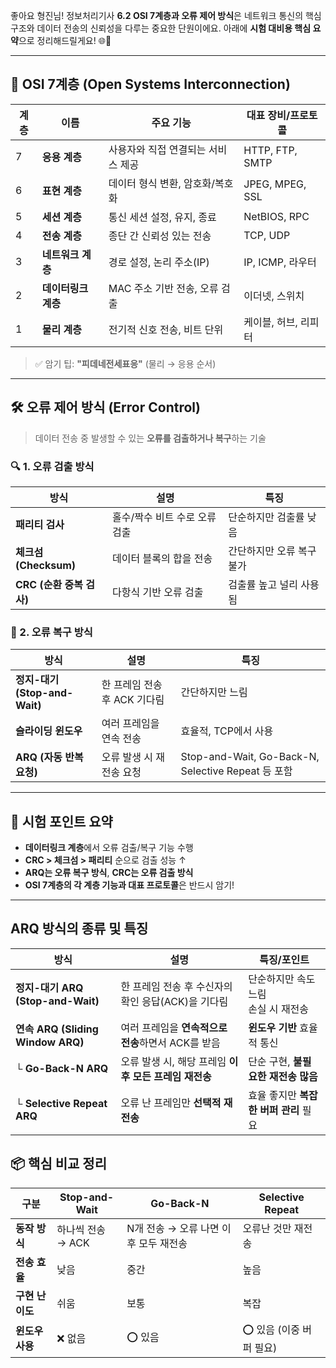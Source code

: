 좋아요 형진님! 정보처리기사 **6.2 OSI 7계층과 오류 제어 방식**은 네트워크 통신의 핵심 구조와 데이터 전송의 신뢰성을 다루는 중요한 단원이에요. 아래에 **시험 대비용 핵심 요약**으로 정리해드릴게요! 🌐📘

---

## 🧱 OSI 7계층 (Open Systems Interconnection)

| 계층 | 이름 | 주요 기능 | 대표 장비/프로토콜 |
|------|------|-----------|------------------|
| 7 | **응용 계층** | 사용자와 직접 연결되는 서비스 제공 | HTTP, FTP, SMTP |
| 6 | **표현 계층** | 데이터 형식 변환, 암호화/복호화 | JPEG, MPEG, SSL |
| 5 | **세션 계층** | 통신 세션 설정, 유지, 종료 | NetBIOS, RPC |
| 4 | **전송 계층** | 종단 간 신뢰성 있는 전송 | TCP, UDP |
| 3 | **네트워크 계층** | 경로 설정, 논리 주소(IP) | IP, ICMP, 라우터 |
| 2 | **데이터링크 계층** | MAC 주소 기반 전송, 오류 검출 | 이더넷, 스위치 |
| 1 | **물리 계층** | 전기적 신호 전송, 비트 단위 | 케이블, 허브, 리피터 |

> ✅ 암기 팁: **"피데네전세표응"** (물리 → 응용 순서)

---

## 🛠️ 오류 제어 방식 (Error Control)

> 데이터 전송 중 발생할 수 있는 **오류를 검출하거나 복구**하는 기술

### 🔍 1. 오류 검출 방식

| 방식 | 설명 | 특징 |
|------|------|------|
| **패리티 검사** | 홀수/짝수 비트 수로 오류 검출 | 단순하지만 검출률 낮음 |
| **체크섬(Checksum)** | 데이터 블록의 합을 전송 | 간단하지만 오류 복구 불가 |
| **CRC (순환 중복 검사)** | 다항식 기반 오류 검출 | 검출률 높고 널리 사용됨 |

### 🔧 2. 오류 복구 방식

| 방식 | 설명 | 특징 |
|------|------|------|
| **정지-대기(Stop-and-Wait)** | 한 프레임 전송 후 ACK 기다림 | 간단하지만 느림 |
| **슬라이딩 윈도우** | 여러 프레임을 연속 전송 | 효율적, TCP에서 사용 |
| **ARQ (자동 반복 요청)** | 오류 발생 시 재전송 요청 | Stop-and-Wait, Go-Back-N, Selective Repeat 등 포함 |

---

## 🎯 시험 포인트 요약

- **데이터링크 계층**에서 오류 검출/복구 기능 수행
- **CRC > 체크섬 > 패리티** 순으로 검출 성능 ↑
- **ARQ는 오류 복구 방식**, **CRC는 오류 검출 방식**
- **OSI 7계층의 각 계층 기능과 대표 프로토콜**은 반드시 암기!

---

## ARQ 방식의 종류 및 특징

|방식|설명|특징/포인트|
|---|---|---|
|**정지-대기 ARQ (Stop-and-Wait)**|한 프레임 전송 후 수신자의 확인 응답(ACK)을 기다림|단순하지만 속도 느림<br>손실 시 재전송|
|**연속 ARQ (Sliding Window ARQ)**|여러 프레임을 **연속적으로 전송**하면서 ACK를 받음|**윈도우 기반** 효율적 통신|
|└ **Go-Back-N ARQ**|오류 발생 시, 해당 프레임 **이후 모든 프레임 재전송**|단순 구현, **불필요한 재전송 많음**|
|└ **Selective Repeat ARQ**|오류 난 프레임만 **선택적 재전송**|효율 좋지만 **복잡한 버퍼 관리** 필요|

## 📦 핵심 비교 정리

|구분|Stop-and-Wait|Go-Back-N|Selective Repeat|
|---|---|---|---|
|**동작 방식**|하나씩 전송 → ACK|N개 전송 → 오류 나면 이후 모두 재전송|오류난 것만 재전송|
|**전송 효율**|낮음|중간|높음|
|**구현 난이도**|쉬움|보통|복잡|
|**윈도우 사용**|❌ 없음|⭕ 있음|⭕ 있음 (이중 버퍼 필요)|